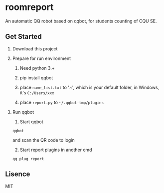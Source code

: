 # roomreport

An automatic QQ robot based on qqbot, for students counting of CQU SE.

## Get Started

1. Download this project

2. Prepare for run environment

	1. Need python 3.+

	2. pip install qqbot

	3. place `name_list.txt` to '~', which is your default folder, in Windows, it's `C:/Users/xxx`

	4. place `report.py` to `~/.qqbot-tmp/plugins`

3. Run qqbot

	1. Start qqbot
	
	```shell
	qqbot
	```
	and scan the QR code to login
	
	2. Start report plugins in another cmd
	
	```shell
	qq plug report
	```

## Lisence

MIT